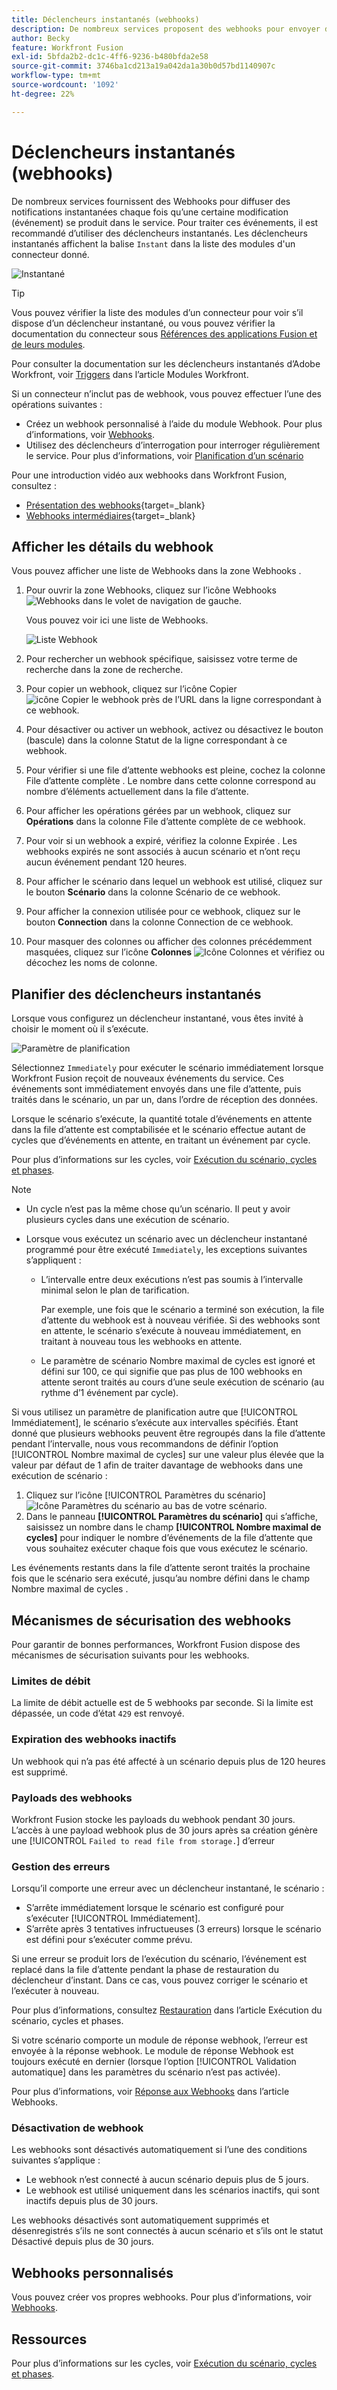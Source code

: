```yaml
---
title: Déclencheurs instantanés (webhooks)
description: De nombreux services proposent des webhooks pour envoyer des notifications instantanées chaque fois que le service est modifié. Pour traiter ces notifications, nous vous recommandons d’utiliser des déclencheurs instantanés. Cet article décrit l’utilisation et la fonctionnalité des déclencheurs instantanés dans Adobe Workfront Fusion.
author: Becky
feature: Workfront Fusion
exl-id: 5bfda2b2-dc1c-4ff6-9236-b480bfda2e58
source-git-commit: 3746ba1cd213a19a042da1a30b0d57bd1140907c
workflow-type: tm+mt
source-wordcount: '1092'
ht-degree: 22%

---
```


# Déclencheurs instantanés (webhooks)

De nombreux services fournissent des Webhooks pour diffuser des notifications instantanées chaque fois qu’une certaine modification (événement) se produit dans le service. Pour traiter ces événements, il est recommandé d’utiliser des déclencheurs instantanés. Les déclencheurs instantanés affichent la balise `Instant` dans la liste des modules d&#39;un connecteur donné.

![Instantané](assets/instant.png)

>[!TIP]
>
>Vous pouvez vérifier la liste des modules d’un connecteur pour voir s’il dispose d’un déclencheur instantané, ou vous pouvez vérifier la documentation du connecteur sous [Références des applications Fusion et de leurs modules](/help/workfront-fusion/references/apps-and-modules/apps-and-modules-toc.md).
>
>Pour consulter la documentation sur les déclencheurs instantanés d’Adobe Workfront, voir [Triggers](/help/workfront-fusion/references/apps-and-modules/adobe-connectors/workfront-modules.md#triggers) dans l’article Modules Workfront.

Si un connecteur n’inclut pas de webhook, vous pouvez effectuer l’une des opérations suivantes :

* Créez un webhook personnalisé à l’aide du module Webhook.
Pour plus d’informations, voir [Webhooks](/help/workfront-fusion/references/apps-and-modules/universal-connectors/webhooks-updated.md).
* Utilisez des déclencheurs d’interrogation pour interroger régulièrement le service.
Pour plus d’informations, voir [ Planification d’un scénario ](/help/workfront-fusion/create-scenarios/config-scenarios-settings/schedule-a-scenario.md)

Pour une introduction vidéo aux webhooks dans Workfront Fusion, consultez :

* [Présentation des webhooks](https://video.tv.adobe.com/v/3427025/){target=_blank}
* [Webhooks intermédiaires](https://video.tv.adobe.com/v/3427030/){target=_blank}

## Afficher les détails du webhook

Vous pouvez afficher une liste de Webhooks dans la zone Webhooks .

1. Pour ouvrir la zone Webhooks, cliquez sur l’icône Webhooks ![Webhooks](assets/webhooks-icon.png) dans le volet de navigation de gauche.

   Vous pouvez voir ici une liste de Webhooks.

   ![Liste Webhook](assets/list-of-webhooks.png)

1. Pour rechercher un webhook spécifique, saisissez votre terme de recherche dans la zone de recherche.
1. Pour copier un webhook, cliquez sur l’icône Copier ![icône Copier le webhook](assets/copy-webhook-icon.png) près de l’URL dans la ligne correspondant à ce webhook.
1. Pour désactiver ou activer un webhook, activez ou désactivez le bouton (bascule) dans la colonne Statut de la ligne correspondant à ce webhook.
1. Pour vérifier si une file d’attente webhooks est pleine, cochez la colonne File d’attente complète . Le nombre dans cette colonne correspond au nombre d’éléments actuellement dans la file d’attente.
1. Pour afficher les opérations gérées par un webhook, cliquez sur **Opérations** dans la colonne File d’attente complète de ce webhook.
1. Pour voir si un webhook a expiré, vérifiez la colonne Expirée . Les webhooks expirés ne sont associés à aucun scénario et n’ont reçu aucun événement pendant 120 heures.
1. Pour afficher le scénario dans lequel un webhook est utilisé, cliquez sur le bouton **Scénario** dans la colonne Scénario de ce webhook.
1. Pour afficher la connexion utilisée pour ce webhook, cliquez sur le bouton **Connection** dans la colonne Connection de ce webhook.
1. Pour masquer des colonnes ou afficher des colonnes précédemment masquées, cliquez sur l’icône **Colonnes** ![Icône Colonnes](assets/glist-column.png) et vérifiez ou décochez les noms de colonne.

## Planifier des déclencheurs instantanés

Lorsque vous configurez un déclencheur instantané, vous êtes invité à choisir le moment où il s’exécute.

![Paramètre de planification](assets/schedule-setting.png)

Sélectionnez `Immediately` pour exécuter le scénario immédiatement lorsque Workfront Fusion reçoit de nouveaux événements du service. Ces événements sont immédiatement envoyés dans une file d’attente, puis traités dans le scénario, un par un, dans l’ordre de réception des données.

Lorsque le scénario s’exécute, la quantité totale d’événements en attente dans la file d’attente est comptabilisée et le scénario effectue autant de cycles que d’événements en attente, en traitant un événement par cycle.

Pour plus d’informations sur les cycles, voir [Exécution du scénario, cycles et phases](/help/workfront-fusion/references/scenarios/scenario-execution-cycles-phases.md).

>[!NOTE]
>
>* Un cycle n’est pas la même chose qu’un scénario. Il peut y avoir plusieurs cycles dans une exécution de scénario.
>* Lorsque vous exécutez un scénario avec un déclencheur instantané programmé pour être exécuté `Immediately`, les exceptions suivantes s’appliquent :
>
>     * L’intervalle entre deux exécutions n’est pas soumis à l’intervalle minimal selon le plan de tarification.
>
>       Par exemple, une fois que le scénario a terminé son exécution, la file d’attente du webhook est à nouveau vérifiée. Si des webhooks sont en attente, le scénario s’exécute à nouveau immédiatement, en traitant à nouveau tous les webhooks en attente.
>   
>     * Le paramètre de scénario Nombre maximal de cycles est ignoré et défini sur 100, ce qui signifie que pas plus de 100 webhooks en attente seront traités au cours d’une seule exécution de scénario (au rythme d’1 événement par cycle).
>


Si vous utilisez un paramètre de planification autre que [!UICONTROL Immédiatement], le scénario s’exécute aux intervalles spécifiés. Étant donné que plusieurs webhooks peuvent être regroupés dans la file d’attente pendant l’intervalle, nous vous recommandons de définir l’option [!UICONTROL Nombre maximal de cycles] sur une valeur plus élevée que la valeur par défaut de 1 afin de traiter davantage de webhooks dans une exécution de scénario :

1. Cliquez sur l’icône [!UICONTROL Paramètres du scénario] ![Icône Paramètres du scénario](assets/scenario-settings-icon.png) au bas de votre scénario.
1. Dans le panneau **[!UICONTROL Paramètres du scénario]** qui s’affiche, saisissez un nombre dans le champ **[!UICONTROL Nombre maximal de cycles]** pour indiquer le nombre d’événements de la file d’attente que vous souhaitez exécuter chaque fois que vous exécutez le scénario.

Les événements restants dans la file d’attente seront traités la prochaine fois que le scénario sera exécuté, jusqu’au nombre défini dans le champ Nombre maximal de cycles .

## Mécanismes de sécurisation des webhooks

Pour garantir de bonnes performances, Workfront Fusion dispose des mécanismes de sécurisation suivants pour les webhooks.

### Limites de débit

La limite de débit actuelle est de 5 webhooks par seconde. Si la limite est dépassée, un code d’état `429` est renvoyé.

### Expiration des webhooks inactifs

Un webhook qui n’a pas été affecté à un scénario depuis plus de 120 heures est supprimé.

### Payloads des webhooks

Workfront Fusion stocke les payloads du webhook pendant 30 jours. L’accès à une payload webhook plus de 30 jours après sa création génère une [!UICONTROL `Failed to read file from storage.`] d’erreur

### Gestion des erreurs

Lorsqu’il comporte une erreur avec un déclencheur instantané, le scénario :

* S’arrête immédiatement lorsque le scénario est configuré pour s’exécuter [!UICONTROL Immédiatement].
* S’arrête après 3 tentatives infructueuses (3 erreurs) lorsque le scénario est défini pour s’exécuter comme prévu.

Si une erreur se produit lors de l’exécution du scénario, l’événement est replacé dans la file d’attente pendant la phase de restauration du déclencheur d’instant. Dans ce cas, vous pouvez corriger le scénario et l’exécuter à nouveau.

Pour plus d’informations, consultez [Restauration](/help/workfront-fusion/references/scenarios/scenario-execution-cycles-phases.md#rollback) dans l’article Exécution du scénario, cycles et phases.

Si votre scénario comporte un module de réponse webhook, l’erreur est envoyée à la réponse webhook. Le module de réponse Webhook est toujours exécuté en dernier (lorsque l’option [!UICONTROL Validation automatique] dans les paramètres du scénario n’est pas activée).

Pour plus d’informations, voir [Réponse aux Webhooks](/help/workfront-fusion/references/apps-and-modules/universal-connectors/webhooks-updated.md#responding-to-webhooks) dans l’article Webhooks.

### Désactivation de webhook

Les webhooks sont désactivés automatiquement si l’une des conditions suivantes s’applique :

* Le webhook n’est connecté à aucun scénario depuis plus de 5 jours.
* Le webhook est utilisé uniquement dans les scénarios inactifs, qui sont inactifs depuis plus de 30 jours.

Les webhooks désactivés sont automatiquement supprimés et désenregistrés s’ils ne sont connectés à aucun scénario et s’ils ont le statut Désactivé depuis plus de 30 jours.

## Webhooks personnalisés

Vous pouvez créer vos propres webhooks. Pour plus d’informations, voir [Webhooks](/help/workfront-fusion/references/apps-and-modules/universal-connectors/webhooks-updated.md).

## Ressources

Pour plus d’informations sur les cycles, voir [Exécution du scénario, cycles et phases](/help/workfront-fusion/references/scenarios/scenario-execution-cycles-phases.md).
